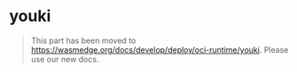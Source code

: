 # youki

> This part has been moved to  <https://wasmedge.org/docs/develop/deploy/oci-runtime/youki>. Please use our new docs.
